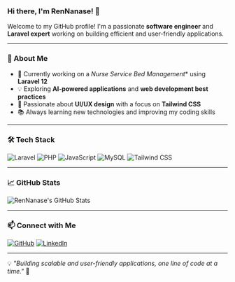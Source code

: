 ### Hi there, I'm RenNanase! 👋

Welcome to my GitHub profile! I'm a passionate **software engineer** and **Laravel expert** working on building efficient and user-friendly applications.

---

### 🚀 About Me
- 🔭 Currently working on a *Nurse Service Bed Management** using **Laravel 12**
- 💡 Exploring **AI-powered applications** and **web development best practices**
- 🎨 Passionate about **UI/UX design** with a focus on **Tailwind CSS**
- 📚 Always learning new technologies and improving my coding skills

---

### 🛠️ Tech Stack

![Laravel](https://img.shields.io/badge/Laravel-FF2D20?style=for-the-badge&logo=laravel&logoColor=white)
![PHP](https://img.shields.io/badge/PHP-777BB4?style=for-the-badge&logo=php&logoColor=white)
![JavaScript](https://img.shields.io/badge/JavaScript-F7DF1E?style=for-the-badge&logo=javascript&logoColor=black)
![MySQL](https://img.shields.io/badge/MySQL-4479A1?style=for-the-badge&logo=mysql&logoColor=white)
![Tailwind CSS](https://img.shields.io/badge/Tailwind_CSS-38B2AC?style=for-the-badge&logo=tailwind-css&logoColor=white)

---

### 📈 GitHub Stats

![RenNanase's GitHub Stats](https://github-readme-stats.vercel.app/api?username=RenNanase&show_icons=true&theme=radical)

---

### 📫 Connect with Me

[![GitHub](https://img.shields.io/badge/GitHub-333?style=for-the-badge&logo=github&logoColor=white)](https://github.com/RenNanase)
[![LinkedIn](https://img.shields.io/badge/LinkedIn-0077B5?style=for-the-badge&logo=linkedin&logoColor=white)](https://www.linkedin.com/in/your-profile)

---

💡 *"Building scalable and user-friendly applications, one line of code at a time."* 🚀
